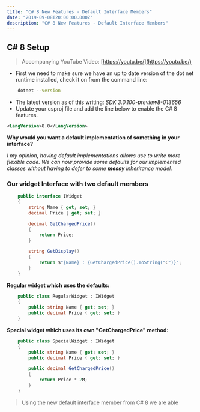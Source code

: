 ```yaml
---
title: "C# 8 New Features - Default Interface Members"
date: "2019-09-08T20:00:00.000Z"
description: "C# 8 New Features - Default Interface Members"
---
```


## C# 8 Setup

> Accompanying YouTube Video: [https://youtu.be/](https://youtu.be/)

- First we need to make sure we have an up to date version of the dot net runtime installed, check it on from the command line:

```cmd
    dotnet --version
```

- The latest version as of this writing: *SDK 3.0.100-preview8-013656*
- Update your csproj file and add the line below to enable the C# 8 features.

```xml
<LangVersion>8.0</LangVersion>
```

**Why would you want a default implementation of something in your interface?**

*I my opinion, having default implementations allows use to write more flexible code. We can now provide some defaults for our implemented classes without having to defer to some **messy** inheritance model.*

### Our widget Interface with two default members

```csharp
    public interface IWidget
    {
        string Name { get; set; }
        decimal Price { get; set; }

        decimal GetChargedPrice()
        {
            return Price;
        }

        string GetDisplay()
        {
            return $"{Name} : {GetChargedPrice().ToString("C")}";
        }
    }
```

**Regular widget which uses the defaults:**

```csharp
    public class RegularWidget : IWidget
    {
        public string Name { get; set; }
        public decimal Price { get; set; }
    }
```

**Special widget which uses its own "GetChargedPrice" method:**

```csharp
    public class SpecialWidget : IWidget
    {
        public string Name { get; set; }
        public decimal Price { get; set; }

        public decimal GetChargedPrice()
        {
            return Price * 2M;
        }
    }
```

> Using the new default interface member from C# 8 we are able
